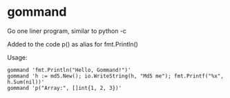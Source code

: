 # gommand
Go one liner program, similar to python -c

Added to the code p() as alias for fmt.Println()

Usage:

    gommand 'fmt.Println("Hello, Gommand!")'
    gommand 'h := md5.New(); io.WriteString(h, "Md5 me"); fmt.Printf("%x", h.Sum(nil))'
    gommand 'p("Array:", []int{1, 2, 3})'

